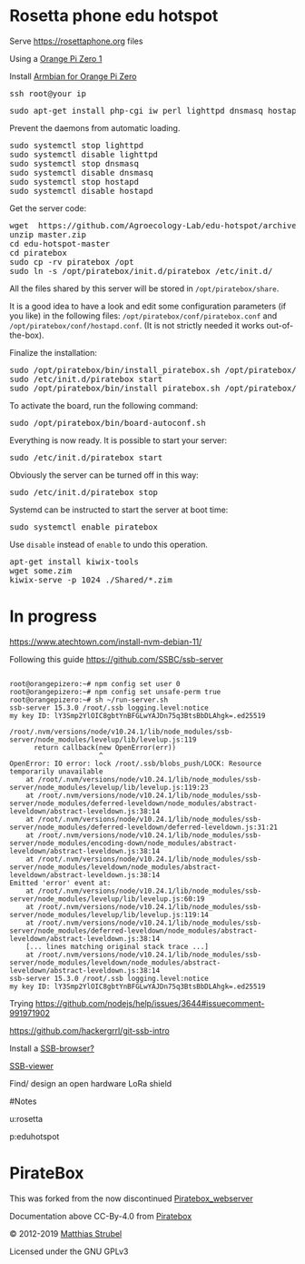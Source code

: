 # Rosetta phone edu hotspot

Serve https://rosettaphone.org files 

Using a [Orange Pi Zero 1](https://s.click.aliexpress.com/e/_9iQsGD) 

Install [Armbian for Orange Pi Zero](https://www.armbian.com/orange-pi-zero/)
<pre class="code">
ssh root@your_ip
</pre>
<pre class="code">
sudo apt-get install php-cgi iw perl lighttpd dnsmasq hostapd python zip avahi-daemon hostapd libcgi-pm-perl
</pre>

<p>
Prevent the daemons from automatic loading.
</p>
<pre class="code">sudo systemctl stop lighttpd
sudo systemctl disable lighttpd
sudo systemctl stop dnsmasq
sudo systemctl disable dnsmasq
sudo systemctl stop hostapd
sudo systemctl disable hostapd</pre>

<p>
Get the server code:
</p>
<pre class="code">wget  https://github.com/Agroecology-Lab/edu-hotspot/archive/refs/heads/master.zip
unzip master.zip
cd edu-hotspot-master
cd piratebox
sudo cp -rv piratebox /opt
sudo ln -s /opt/piratebox/init.d/piratebox /etc/init.d/</pre>

<p>
All the files shared by this server will be stored in <code>/opt/piratebox/share</code>.
</p>

<p>
It is a good idea to have a look and edit some configuration parameters (if you like) in the following files: <code>/opt/piratebox/conf/piratebox.conf</code> and <code>/opt/piratebox/conf/hostapd.conf</code>. (It is not strictly needed it works out-of-the-box).
</p>

<p>
Finalize the installation:
</p>
<pre class="code">sudo /opt/piratebox/bin/install_piratebox.sh /opt/piratebox/conf/piratebox.conf part2
sudo /etc/init.d/piratebox start
sudo /opt/piratebox/bin/install_piratebox.sh /opt/piratebox/conf/piratebox.conf imageboard</pre>

<p>
To activate the board, run the following command:
</p>
<pre class="code">sudo /opt/piratebox/bin/board-autoconf.sh</pre>

<p>
Everything is now ready. It is possible to start your server:
</p>
<pre class="code">sudo /etc/init.d/piratebox start</pre>

<p>
Obviously the server can be turned off in this way:
</p>
<pre class="code">sudo /etc/init.d/piratebox stop</pre>

<p>
Systemd can be instructed to start the server at boot time:
</p>
<pre class="code">sudo systemctl enable piratebox</pre>

<p>
Use <code>disable</code> instead of <code>enable</code> to undo this operation.  
</p>

</div>

<pre class="code">apt-get install kiwix-tools
wget some.zim
kiwix-serve -p 1024 ./Shared/*.zim
</pre>

# In progress
https://www.atechtown.com/install-nvm-debian-11/

Following this guide https://github.com/SSBC/ssb-server
```

root@orangepizero:~# npm config set user 0
root@orangepizero:~# npm config set unsafe-perm true
root@orangepizero:~# sh ~/run-server.sh
ssb-server 15.3.0 /root/.ssb logging.level:notice
my key ID: lY3Smp2YlOIC8gbtYnBFGLwYAJDn75q3BtsBbDLAhgk=.ed25519

/root/.nvm/versions/node/v10.24.1/lib/node_modules/ssb-server/node_modules/levelup/lib/levelup.js:119
      return callback(new OpenError(err))
                      ^
OpenError: IO error: lock /root/.ssb/blobs_push/LOCK: Resource temporarily unavailable
    at /root/.nvm/versions/node/v10.24.1/lib/node_modules/ssb-server/node_modules/levelup/lib/levelup.js:119:23
    at /root/.nvm/versions/node/v10.24.1/lib/node_modules/ssb-server/node_modules/deferred-leveldown/node_modules/abstract-leveldown/abstract-leveldown.js:38:14
    at /root/.nvm/versions/node/v10.24.1/lib/node_modules/ssb-server/node_modules/deferred-leveldown/deferred-leveldown.js:31:21
    at /root/.nvm/versions/node/v10.24.1/lib/node_modules/ssb-server/node_modules/encoding-down/node_modules/abstract-leveldown/abstract-leveldown.js:38:14
    at /root/.nvm/versions/node/v10.24.1/lib/node_modules/ssb-server/node_modules/leveldown/node_modules/abstract-leveldown/abstract-leveldown.js:38:14
Emitted 'error' event at:
    at /root/.nvm/versions/node/v10.24.1/lib/node_modules/ssb-server/node_modules/levelup/lib/levelup.js:60:19
    at /root/.nvm/versions/node/v10.24.1/lib/node_modules/ssb-server/node_modules/levelup/lib/levelup.js:119:14
    at /root/.nvm/versions/node/v10.24.1/lib/node_modules/ssb-server/node_modules/deferred-leveldown/node_modules/abstract-leveldown/abstract-leveldown.js:38:14
    [... lines matching original stack trace ...]
    at /root/.nvm/versions/node/v10.24.1/lib/node_modules/ssb-server/node_modules/leveldown/node_modules/abstract-leveldown/abstract-leveldown.js:38:14
ssb-server 15.3.0 /root/.ssb logging.level:notice
my key ID: lY3Smp2YlOIC8gbtYnBFGLwYAJDn75q3BtsBbDLAhgk=.ed25519
```
Trying https://github.com/nodejs/help/issues/3644#issuecomment-991971902

https://github.com/hackergrrl/git-ssb-intro

Install a [SSB-browser?](https://people.iola.dk/arj/2020/03/04/how-to-setup-a-pub-for-ssb-browser/)

[SSB-viewer](https://git.scuttlebot.io/%25MeCTQrz9uszf9EZoTnKCeFeIedhnKWuB3JHW2l1g9NA%3D.sha256)

Find/ design an open hardware LoRa shield

#Notes

u:rosetta

p:eduhotspot

# PirateBox   

This was forked from the now discontinued [Piratebox_webserver](https://github.com/PierreMartin/PirateBoxScripts_Webserver)

Documentation above CC-By-4.0 from [Piratebox](https://piratebox.cc/raspberry_pi:diy:armbian)

© 2012-2019 [Matthias Strubel](mailto:matthias.strubel@aod-rpg.de) 

Licensed under the GNU GPLv3
